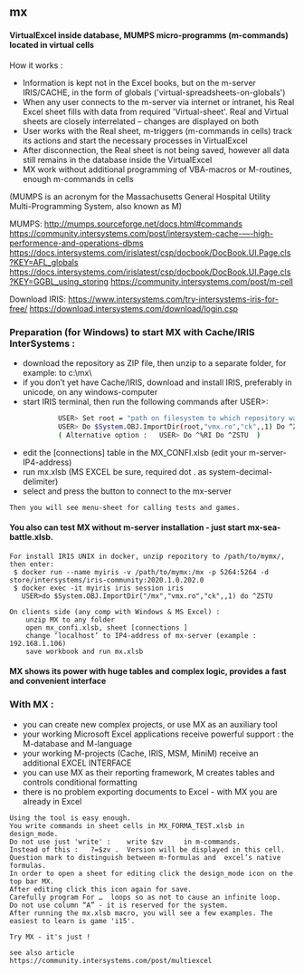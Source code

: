 ## mx
#### VirtualExcel inside database, MUMPS micro-programms (m-commands) located in virtual cells

How it works :
  - Information is kept not in the Excel books, but on the m-server IRIS/CACHE, in the form of globals ('virtual-spreadsheets-on-globals')
  - When any user connects to the m-server via internet or intranet, his Real Excel sheet fills with data from required 'Virtual-sheet'. Real and Virtual sheets are closely interrelated – changes are displayed on both
  - User works with the Real sheet, m-triggers (m-commands in cells) track its actions and start the necessary processes in VirtualExcel
  - After disconnection, the Real sheet is not being saved, however all data still remains in the database inside the VirtualExcel
  - MX work without additional programming of VBA-macros or M-routines, enough m-commands in cells
  
  (MUMPS is an acronym for the Massachusetts General Hospital Utility Multi-Programming System, also known as M)

  MUMPS:  http://mumps.sourceforge.net/docs.html#commands  
	https://community.intersystems.com/post/intersystem-cache-—-high-performence-and-operations-dbms
	https://docs.intersystems.com/irislatest/csp/docbook/DocBook.UI.Page.cls?KEY=AFL_globals
        https://docs.intersystems.com/irislatest/csp/docbook/DocBook.UI.Page.cls?KEY=GGBL_using_storing
	https://community.intersystems.com/post/m-cell  
	
  Download IRIS: https://www.intersystems.com/try-intersystems-iris-for-free/
		https://download.intersystems.com/download/login.csp

### Preparation (for Windows) to start MX with Cache/IRIS InterSystems :
  -  download the repository as ZIP file, then unzip to a separate folder, for example: to c:\mx\
  -  if you don’t yet have Cache/IRIS, download and install IRIS, preferably in unicode, on any windows-computer
  -  start IRIS terminal, then run the following commands after USER>:
~~~sh
			USER> Set root = "path on filesystem to which repository was downloaded"  ; f.e.  "c:\mx"
			USER> Do $System.OBJ.ImportDir(root,"vmx.ro","ck",,1) Do ^ZSTU
			( Alternative option :   USER> Do ^%RI Do ^ZSTU  )
~~~
  -  edit the [connections] table in the MX_CONFI.xlsb (edit your m-server-IP4-address)
  -  run mx.xlsb (MS EXCEL be sure, required dot . as system-decimal-delimiter) 
  -  select and press the button to connect to the mx-server

	Then you will see menu-sheet for calling tests and games.
	
#### You also can test MX without m-server installation - just start mx-sea-battle.xlsb.

	For install IRIS UNIX in docker, unzip repozitory to /path/to/mymx/, then enter:	
	 $ docker run --name myiris -v /path/to/mymx:/mx -p 5264:5264 -d store/intersystems/iris-community:2020.1.0.202.0
	 $ docker exec -it myiris iris session iris
	   USER>do $System.OBJ.ImportDir("/mx","vmx.ro","ck",,1) do ^ZSTU
	   
	On clients side (any comp with Windows & MS Excel) :
		unzip MX to any folder 
		open mx_confi.xlsb, sheet [connections ]
		change ‘localhost’ to IP4-address of mx-server (example : 192.168.1.106)
		save workbook and run mx.xlsb
   
#### MX shows its power with huge tables and complex logic, provides a fast and convenient interface

### With MX :

  -  you can create new complex projects, or use MX as an auxiliary tool 
  -  your working Microsoft Excel applications receive powerful support : the M-database and M-language
  -  your working M-projects (Cache, IRIS, MSM, MiniM) receive an additional EXCEL INTERFACE
  -  you can use MX as their reporting framework, M creates tables and controls conditional formatting
  -  there is no problem exporting documents to Excel - with MX you are already in Excel
  
  
	Using the tool is easy enough.
	You write commands in sheet cells in MX_FORMA_TEST.xlsb in design_mode.
	Do not use just 'write' :    write $zv     in m-commands.
	Instead of this :   ?=$zv .  Version will be displayed in this cell.
	Question mark to distinguish between m-formulas and  excel’s native formulas.
	In order to open a sheet for editing click the design_mode icon on the top bar MX.
	After editing click this icon again for save.
	Carefully program For …  loops so as not to cause an infinite loop.
	Do not use column “A” - it is reserved for the system.
	After running the mx.xlsb macro, you will see a few examples. The easiest to learn is game 'i15'.
	
	Try MX - it's just !
	
	see also article
	https://community.intersystems.com/post/multiexcel
